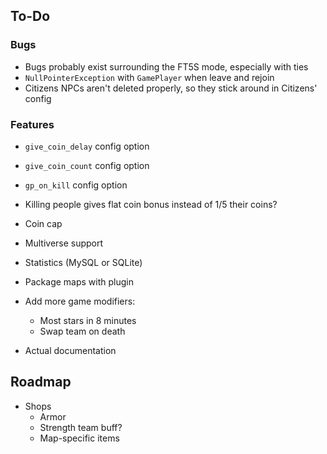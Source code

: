 ## To-Do

### Bugs

- Bugs probably exist surrounding the FT5S mode, especially with ties
- `NullPointerException` with `GamePlayer` when leave and rejoin
- Citizens NPCs aren't deleted properly, so they stick around in Citizens' config

### Features

- `give_coin_delay` config option
- `give_coin_count` config option
- `gp_on_kill` config option
- Killing people gives flat coin bonus instead of 1/5 their coins?
- Coin cap
- Multiverse support
- Statistics (MySQL or SQLite)
- Package maps with plugin
- Add more game modifiers:
    - Most stars in 8 minutes
    - Swap team on death

- Actual documentation

## Roadmap

- Shops
    - Armor
    - Strength team buff?
    - Map-specific items